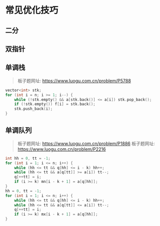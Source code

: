 # 常见优化技巧

## 二分

## 双指针

## 单调栈

> 板子题网址: https://www.luogu.com.cn/problem/P5788

```cpp
vector<int> stk;
for (int i = n; i >= 1; i--) {
    while (!stk.empty() && a[stk.back()] <= a[i]) stk.pop_back();
    if (!stk.empty()) f[i] = stk.back();
    stk.push_back(i);
}
```

## 单调队列

> 板子题网址: https://www.luogu.com.cn/problem/P1886
> 板子题网址: https://www.luogu.com.cn/problem/P2216

```cpp
int hh = 0, tt = -1;
for (int i = 1; i <= n; i++) {
    while (hh <= tt && q[hh] <= i - k) hh++;
    while (hh <= tt && a[q[tt]] >= a[i]) tt--;
    q[++tt] = i;
    if (i >= k) mn[i - k + 1] = a[q[hh]];
}
hh = 0, tt = -1;
for (int i = 1; i <= n; i++) {
    while (hh <= tt && q[hh] <= i - k) hh++;
    while (hh <= tt && a[q[tt]] <= a[i]) tt--;
    q[++tt] = i;
    if (i >= k) mx[i - k + 1] = a[q[hh]];
}
```
